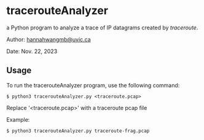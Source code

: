 # tracerouteAnalyzer
a Python program to analyze a trace of IP datagrams created by *traceroute*.

Author: hannahwangmb@uvic.ca

Date: Nov. 22, 2023

## Usage

To run the tracerouteAnalyzer program, use the following command:

    $ python3 tracerouteAnalyzer.py <traceroute.pcap>

Replace '<traceroute.pcap>' with a traceroute pcap file

Example:

    $ python3 tracerouteAnalyzer.py traceroute-frag.pcap
